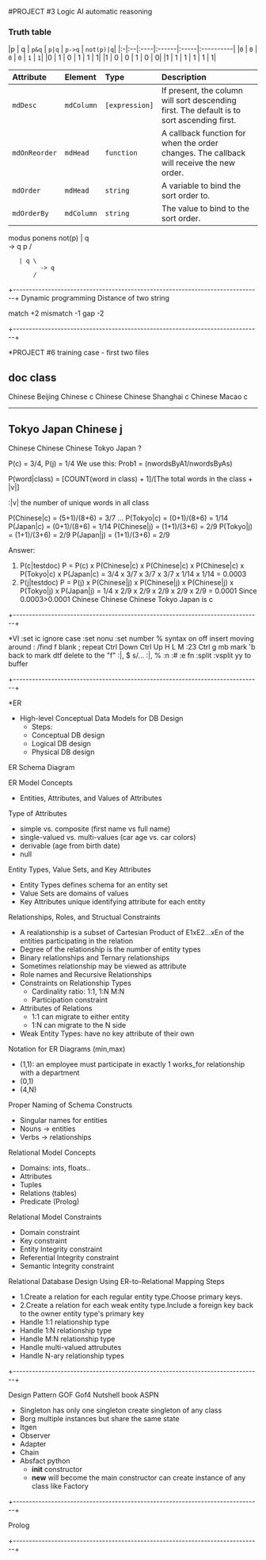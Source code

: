 #PROJECT #3
Logic AI automatic reasoning

### Truth table

|p | q | `p&q` | `p|q` | `p->q` | `not(p)|q`| 
|:-|:--|:----|:------|:-----|:----------|
|`0` | `0` |  `0`  |  `0`  |  `1`   |    `1`| 
|0 | 1 |  0  |  1  |  1   |    1| 
|1 | 0 |  0  |  1  |  0   |    0| 
|1 | 1 |  1  |  1  |  1   |    1| 

| Attribute      | Element    | Type           | Description |
| :------------- | :--------- | :------------- | :---------- |
| `mdDesc`       | `mdColumn` | `[expression]` | If present, the column will sort descending first. The default is to sort ascending first. |
| `mdOnReorder`  | `mdHead`   | `function`     | A callback function for when the order changes. The callback will receive the new order. |
| `mdOrder`      | `mdHead`   | `string`       | A variable to bind the sort order to. |
| `mdOrderBy`    | `mdColumn` | `string`       | The value to bind to the sort order. |


modus ponens
not(p) | q \
             -> q
    p      /

       | q \
             -> q
           /

+------------------------------------------------------------------------------+
Dynamic programming Distance of two string

match    +2
mismatch -1
gap      -2

+------------------------------------------------------------------------------+

*PROJECT #6
training case - first two files

doc                        class
--------------------------------
Chinese  Beijing  Chinese    c
Chinese  Chinese  Shanghai   c
Chinese  Macao               c
- - - - - - - - - - - - - - - -
Tokyo    Japan    Chinese    j
--------------------------------
Chinese  Chinese  Chinese Tokyo Japan ?

P(c) = 3/4, P(j) = 1/4
We use this: Prob1 = (nwordsByA1/nwordsByAs)

P(word|class) = [COUNT(word in class) + 1]/[The total words in the class + |v|]

:|v| the number of unique words in all class

P(Chinese|c) = (5+1)/(8+6) = 3/7
...
P(Tokyo|c) = (0+1)/(8+6) = 1/14
P(Japan|c) = (0+1)/(8+6) = 1/14
P(Chinese|j) = (1+1)/(3+6) = 2/9
P(Tokyo|j) = (1+1)/(3+6) = 2/9
P(Japan|j) = (1+1)/(3+6) = 2/9

Answer:
1. P(c|testdoc) 
P = P(c) x P(Chinese|c) x P(Chinese|c) x P(Chinese|c) x P(Tokyo|c) x P(Japan|c)
  = 3/4  x 3/7          x 3/7          x 3/7          x 1/14       x 1/14
  = 0.0003
2. P(j|testdoc) 
P = P(j) x P(Chinese|j) x P(Chinese|j) x P(Chinese|j) x P(Tokyo|j) x P(Japan|j)
  = 1/4  x 2/9          x 2/9          x 2/9          x 2/9        x 2/9 
  = 0.0001
Since 0.0003>0.0001
Chinese  Chinese  Chinese Tokyo Japan is c 

+------------------------------------------------------------------------------+

*VI
:set ic  ignore case
:set nonu
:set number
%
syntax on
       off
insert
moving around
:
/find
f blank
; repeat
Ctrl Down
Ctrl Up
H
L
M
:23
Ctrl g
mb   mark
'b   back to mark
dtf  delete to the "f"
:|, $ s/...
:|, %
:n   :#
:e   fn
:split
:vsplit
yy   to buffer

+------------------------------------------------------------------------------+

*ER
- High-level Conceptual Data Models for DB Design
  * Steps:
  - Conceptual DB design
  - Logical DB design
  - Physical DB design

ER Schema Diagram

ER Model Concepts
- Entities, Attributes, and Values of Attributes

Type of Attributes
- simple vs. composite (first name vs full name)
- single-valued vs. multi-values (car age vs. car colors)
- derivable (age from birth date)
- null

Entity Types, Value Sets, and Key Attributes
- Entity Types defines schema for an entity set
- Value Sets are domains of values
- Key Attributes unique identifying attribute for each entity

Relationships, Roles, and Structual Constraints
- A realationship is a subset of Cartesian Product of E1xE2...xEn of the 
  entities participating in the relation
- Degree of the relationship is the number of entity types
- Binary relationships and Ternary relationships
- Sometimes relationship may be viewed as attribute
- Role names and Recursive Relationships
- Constraints on Relationship Types
  - Cardinality ratio: 1:1, 1:N M:N
  - Participation constraint
- Attributes of Relations
  - 1:1 can migrate to either entity
  - 1:N can migrate to the N side
- Weak Entity Types: have no key attribute of their own

Notation for ER Diagrams (min,max)
- (1,1): an employee must participate in exactly 1 works_for relationship with 
  a department
- (0,1)
- (4,N)

Proper Naming of Schema Constructs
- Singular names for entities
- Nouns -> entities
- Verbs -> relationships

Relational Model Concepts
- Domains: ints, floats..
- Attributes
- Tuples
- Relations (tables)
- Predicate (Prolog)

Relational Model Constraints
- Domain constraint
- Key constraint
- Entity Integrity constraint
- Referential Integrity constraint
- Semantic Integrity constraint

Relational Database Design Using ER-to-Relational Mapping Steps
- 1.Create a relation for each regular entity type.Choose primary keys.
- 2.Create a relation for each weak entity type.Include a foreign key back to 
  the owner entity type's primary key
- Handle 1:1 relationship type
- Handle 1:N relationship type
- Handle M:N relationship type
- Handle multi-valued attrubutes
- Handle N-ary relationship types

+------------------------------------------------------------------------------+

Design Pattern GOF Gof4 Nutshell book ASPN
- Singleton
  has only one singleton
  create singleton of any class
- Borg
  multiple instances but share the same state
- Itgen
- Observer
- Adapter
- Chain
- Absfact
  python 
    - __init__ constructor 
    - __new__ will become the main constructor can create instance of any class
              like Factory

+------------------------------------------------------------------------------+

Prolog

+------------------------------------------------------------------------------+
